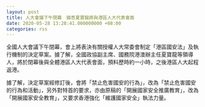 ```yaml
---
layout: post
title: 人大會議下午閉幕　據悉夏寶龍將與港區人大代表會面
date: 2020-05-28 13:28:41.000000000 +08:00
categories: rss
---
```


全國人大會議下午閉幕，會上將表決有關授權人大常委會制定「港區國安法」及執行機制的決定草案。據了解，全國政協副主席、國務院港澳辦主任夏寶龍等領導人，將於閉幕後與全體港區人大代表會面，預料歷時約一小時，之後港區人大起程返港。

據了解，決定草案經修訂後，會將「禁止危害國安的行為」，改為「禁止危害國安的行為和活動」，另外對特首的要求，亦由原稿的「開展國家安全推廣教育」，改為「開展國家安全教育」，又要求香港強化「維護國家安全」執法力量。
